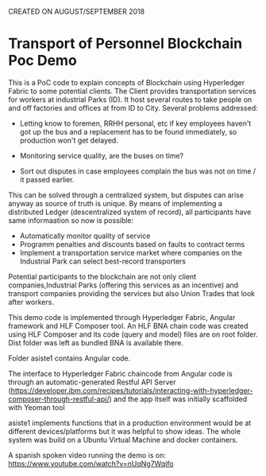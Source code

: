 CREATED ON AUGUST/SEPTEMBER  2018

<h1>Transport of Personnel Blockchain Poc Demo </h1>

This is a PoC  code  to explain concepts of Blockchain  using Hyperledger Fabric to some potential clients.
The Client provides transportation services for workers at industrial Parks (ID). It host several routes to take people on and off factories and offices at from ID to City.
Several problems addressed:

  * Letting know to foremen, RRHH personal, etc if  key employees haven't got up the bus and a replacement has to be found immediately, so production won't get delayed.
    
  * Monitoring service quality, are the buses on time? 

  * Sort out disputes in case employees complain the bus was not on time / it passed earlier.

This can be solved through a centralized system, but disputes can arise anyway as source of truth is unique.
By means of implementing a distributed Ledger (descentralized system of record), all participants have same informaation so now is possible:

  * Automatically monitor quality of service
  * Programm penalties and discounts based on faults to contract terms
  * Implement a transportation service market where companies on the Industrial Park can select best-record transporters

Potential participants to the blockchain are not only client companies,Industrial Parks (offering this services as an incentive) and transport companies providing the services but also Union Trades that look after workers.

This demo code is implemented through Hyperledger Fabric, Angular framework and HLF Composer tool.
An HLF BNA chain code was created using HLF Composer and its code (query and model) files are on root folder. Dist folder was left as bundled BNA is available there.

Folder asiste1 contains Angular code.

The interface to Hyperledger Fabric chaincode from Angular code is through an automatic-generated  Restful API  Server (https://developer.ibm.com/recipes/tutorials/interacting-with-hyperledger-composer-through-restful-api/) and the app itself was initially scaffolded with Yeoman tool

asiste1 implements functions that in a production environment would be at different devices/platforms but it was helpful to show ideas.
The whole system was build on a Ubuntu Virtual Machine and docker containers.

A spanish spoken video running the demo is on: https://www.youtube.com/watch?v=nUqNg7Wqifo

